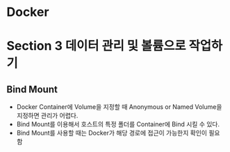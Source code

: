 # Docker


# Section 3 데이터 관리 및 볼륨으로 작업하기

## Bind Mount
* Docker Container에 Volume을 지정할 때 Anonymous or Named Volume을 지정하면 관리가 어렵다.
* Bind Mount를 이용해서 호스트의 특정 폴더를 Container에 Bind 시킬 수 있다.
* Bind Mount를 사용할 때는 Docker가 해당 경로에 접근이 가능한지 확인이 필요함
